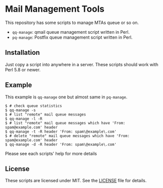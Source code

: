 Mail Management Tools
=====================

This repository has some scripts to manage MTAs queue or so on.

- `qq-manage`: qmail queue management script written in Perl.
- `pq-manage`: Postfix queue management script written in Perl.

## Installation
Just copy a script into anywhere in a server. These scripts should work with Perl 5.8 or newer.

## Example

This example is `qq-manage` one but almost same in `pq-manage`.

```shellsession
$ # check queue statistics
$ qq-manage -s
$ # list "remote" mail queue messages
$ qq-manage -l -R
$ # list "remote" mail queue messages which have 'From: spam@example.com' header
$ qq-manage -t -R header 'From: spam\@example\.com'
$ # delete "remote" mail queue messages which have 'From: spam@example.com' header
$ qq-manage -d -R header 'From: spam\@example\.com'
```

Please see each scripts' help for more details

## License
These scripts are licensed under MIT. See the [LICENSE][license] file for details.

[license]: https://github.com/tsukaeru/mail-management-tools/blob/master/LICENSE
